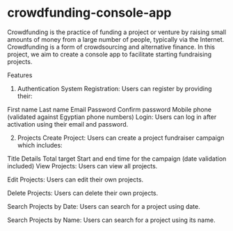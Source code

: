 # crowdfunding-console-app
Crowdfunding is the practice of funding a project or venture by raising small amounts of money from a large number of people, typically via the Internet. Crowdfunding is a form of crowdsourcing and alternative finance. In this project, we aim to create a console app to facilitate starting fundraising projects.

Features
1. Authentication System
Registration: Users can register by providing their:

First name
Last name
Email
Password
Confirm password
Mobile phone (validated against Egyptian phone numbers)
Login: Users can log in after activation using their email and password.

2. Projects
Create Project: Users can create a project fundraiser campaign which includes:

Title
Details
Total target
Start and end time for the campaign (date validation included)
View Projects: Users can view all projects.

Edit Projects: Users can edit their own projects.

Delete Projects: Users can delete their own projects.

Search Projects by Date: Users can search for a project using date.

Search Projects by Name: Users can search for a project using its name.


